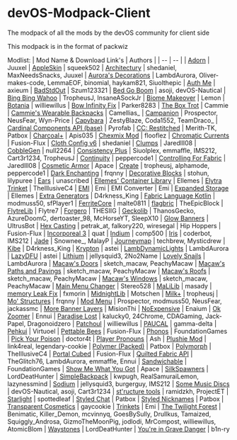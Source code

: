 # devOS-Modpack-Client

The modpack of all the mods by the devOS community for client side

This modpack is in the format of packwiz

Modlist:
| Mod Name & Download Link's | Authors |
| -- | -- |
| [Adorn](https://modrinth.com/mod/adorn) | Juuxel
| [AppleSkin](https://modrinth.com/mod/appleskin) | squeek502
| [Architectury](https://modrinth.com/mod/architectury-api) | shedaniel, MaxNeedsSnacks, Juuxel
| [Aurora's Decorations](https://github.com/LambdAurora/AurorasDecorations) | LambdAurora, Oliver-makes-code, LemmaEOF, binomial, haykam821, Siuolthepic
| [Auth Me](https://modrinth.com/mod/auth-me) | axieum
| [BadStdOut](https://modrinth.com/mod/badstdout) | Szum123321
| [Bed Go Boom](https://modrinth.com/mod/bedgoboom) | asoji, devOS-Nautical
| [Bing Bing Wahoo](https://github.com/Ignoramuses/bing-bing-wahoo) | TropheusJ, InsaneASockJr
| [Biome Makeover](https://modrinth.com/mod/biome-makeover) | Lemon
| [Botania](https://modrinth.com/mod/botania) | williewillus
| [Bow Infinity Fix](https://www.curseforge.com/minecraft/mc-mods/bow-infinity-fix) | Parker8283
| [The Box Trot](https://modrinth.com/mod/the-box-trot) | Cammie
| [Cammie's Wearable Backpacks](https://www.curseforge.com/minecraft/mc-mods/cammies-wearable-backpacks) | Camellias_
| [Campanion](https://modrinth.com/mod/campanion) | Prospector, NeusFear, Wyn-Price
| [Capybara](https://www.curseforge.com/minecraft/mc-mods/capybara-fabric) | ZestyBlaze, Coda1552, TeamDraco_
| [Cardinal Components API (base)](https://modrinth.com/mod/cardinal-components-api) | Pyrofab
| [CC: Restitched](https://modrinth.com/mod/cc-restitched) | Merith-TK, Patbox
| [Charcoal+](https://modrinth.com/mod/charcoalplus) | Apis035
| [Chexmix Mod](https://modrinth.com/mod/chex-mix-mod) | flooflez
| [Chromatic Currents](https://modrinth.com/mod/chromatic-currents) | Fusion-Flux
| [Cloth Config v6](https://modrinth.com/mod/cloth-config) | shedaniel
| [Clumps](https://www.curseforge.com/minecraft/mc-mods/clumps) | Jaredlll08
| [CobbleGen](https://modrinth.com/mod/cobblegen) | null2264
| [Consistency Plus](https://modrinth.com/mod/consistencyplus) | Siuolplex, emmaffle, IMS212, Cart3r1234, TropheusJ
| [Continuity](https://modrinth.com/mod/continuity) | peppercode1
| [Controlling For Fabric](https://www.curseforge.com/minecraft/mc-mods/controlling) | Jaredlll08
| [Cosmetic Armor](https://modrinth.com/mod/cosmetic-armor) | Apace
| [Create](https://modrinth.com/mod/create-fabric) | tropheusj, alphamode, peppercode1
| [Dark Enchanting](https://modrinth.com/mod/dark-enchanting) | frqnny
| [Decorative Blocks](https://www.curseforge.com/minecraft/mc-mods/decorative-blocks) | stohun, lilypuree
| [Ears](https://modrinth.com/mod/ears) | unascribed
| [Ellemes' Container Library](https://modrinth.com/mod/ellemes-container-library) | Ellemes
| [Elytra Trinket](https://www.curseforge.com/minecraft/mc-mods/elytra-trinket-fabric) | TheIllusiveC4
| [EMI](https://modrinth.com/mod/emi) | Emi
| EMI Converter | Emi
| [Expanded Storage](https://modrinth.com/mod/expanded-storage) | Ellemes
| [Extra Generators](https://modrinth.com/mod/extra-generators) | D4rkness_King
| [Fabric Language Kotlin](https://modrinth.com/mod/fabric-language-kotlin) | modmuss50, sfPlayer1
| [FerriteCore](https://modrinth.com/mod/ferrite-core) | malte0811
| [flagbric](https://modrinth.com/mod/flagbric) | TheEpicBlock
| [FlytreLib](https://www.curseforge.com/minecraft/mc-mods/lib) | Flytre7
| [Forgero](https://www.curseforge.com/minecraft/mc-mods/forgero) | THESIIG
| [Geckolib](https://www.curseforge.com/minecraft/mc-mods/geckolib) | ThanosGecko, AzureDoomC, dertoaster_98, McHorseYT, SleepX10
| [Glow Banners](https://modrinth.com/mod/glow-banners) | UltrusBot
| [Hex Casting](https://www.curseforge.com/minecraft/mc-mods/hexcasting) | petrak_at, falkory220, wiresegal
| Hip Hoppers | Fusion-Flux
| [Incorporeal 3](https://modrinth.com/mod/incorporeal-3) | quat
| [Indium](https://modrinth.com/mod/indium) | comp500
| [Iris](https://modrinth.com/mod/iris) | coderbot, IMS212
| [Jade](https://www.curseforge.com/minecraft/mc-mods/jade) | Snownee_, MalayP
| [Journeymap](https://www.curseforge.com/minecraft/mc-mods/journeymap) | techbrew, Mysticdrew
| [Kibe](https://modrinth.com/mod/kibe) | D4rkness_King
| [Krypton](https://modrinth.com/mod/krypton) | astei
| [LambDynamicLights](https://modrinth.com/mod/lambdynamiclights) | LambdAurora
| [LazyDFU](https://modrinth.com/mod/lazydfu) | astei
| [Lithium](https://modrinth.com/mod/lithium) | jellysquid3, 2No2Name
| [Lovely Snails](https://modrinth.com/mod/lovely_snails) | LambdAurora
| [Macaw's Doors](https://www.curseforge.com/minecraft/mc-mods/macaws-doors) | sketch_macaw, PeachyMacaw
| [Macaw's Paths and Pavings](https://www.curseforge.com/minecraft/mc-mods/macaws-paths-and-pavings) | sketch_macaw, PeachyMacaw
| [Macaw's Roofs](https://www.curseforge.com/minecraft/mc-mods/macaws-roofs) | sketch_macaw, PeachyMacaw
| [Macaw's Windows](https://www.curseforge.com/minecraft/mc-mods/macaws-windows) | sketch_macaw, PeachyMacaw
| [Main Menu Changer](https://modrinth.com/mod/mainmenuchanger) | Stereo528
| [MaLiLib](https://www.curseforge.com/minecraft/mc-mods/malilib) | masady
| [memory Leak Fix](https://modrinth.com/mod/memoryleakfix) | fxmorin
| [MidnightLib](https://modrinth.com/mod/midnightlib) | Motschen
| [Milk+](https://modrinth.com/mod/milk_plus) | tropheusj
| [Mo' Structures](https://modrinth.com/mod/mo-structures) | frqnny
| [Mod Menu](https://modrinth.com/mod/modmenu) | Prospector, modmuss50, NeusFear, jackassmc
| [More Banner Layers](https://modrinth.com/mod/more-banner-layers) | MisionThi
| [NoExpensive](https://modrinth.com/mod/noexpensive) | Enaium
| [Ok Zoomer](https://modrinth.com/mod/ok-zoomer) | Ennui
| [Paradise Lost](https://modrinth.com/mod/paradise-lost) | kalucky0, 24Chrome, CDAGaming, Jack-Papel, Dragonoidzero
| [Patchoul](https://modrinth.com/mod/patchouli) | williewillus
| [PAUCAL](https://modrinth.com/mod/paucal) | gamma-delta
| [Pehkui](https://modrinth.com/mod/pehkui) | Virtuoel
| [Pettable Bees](https://modrinth.com/mod/pettable-bees-fabric) | Fusion-Flux
| [Phonos](https://modrinth.com/mod/phonos) | FoundationGames
| [Pick Your Poison](https://www.curseforge.com/minecraft/mc-mods/pick-your-poison) | doctor4t
| [Player Pronouns](https://modrinth.com/mod/player-pronouns) | Ash
| [Plushie Mod](https://modrinth.com/mod/plushie) | link4real, legendary-cookie
| [Polymer (Packed)](https://modrinth.com/mod/polymer) | Patbox
| [Polymorph](https://www.curseforge.com/minecraft/mc-mods/polymorph-fabric) | TheIllusiveC4
| [Portal Cubed](https://modrinth.com/mod/portal-cubed) | Fusion-Flux
| [Quilted Fabric API](https://modrinth.com/mod/qsl) | TheGlitch76, LambdAurora, emmaffle, Ennui
| [Sandwichable](https://modrinth.com/mod/sandwichable) | FoundationGames
| [Show Me What You Got](https://modrinth.com/mod/show-me-what-you-got) | Apace
| [SilkSpawners](https://modrinth.com/mod/silk-spawners) | LordDeatHunter
| [SimpleBackpack](https://www.curseforge.com/minecraft/mc-mods/simple-backpack-fabric) | kwpugh, RealSamuraiLemon, lazynessmind
| [Sodium](https://modrinth.com/mod/sodium) | jellysquid3, burgerguy, IMS212
| [Some Music Discs](https://modrinth.com/mod/somemusicdiscs) | devOS-Nautical, asoji, Cart3r1234
| [st'ructure tools](https://modrinth.com/mod/structure-tools) | ramidzkh, ProjectET
| [Starlight](https://modrinth.com/mod/starlight) | spottedleaf
| [Styled Chat](https://modrinth.com/mod/styled-chat) | Patbox
| [Styled Nicknames](https://modrinth.com/mod/styled-nicknames) | Patbox
| [Transparent Cosmetics](https://modrinth.com/mod/transparent-cosmetics) | gaycookie
| [Trinkets](https://modrinth.com/mod/trinkets) | Emi
| [The Twilight Forest](https://www.curseforge.com/minecraft/mc-mods/the-twilight-forest) | Benimatic, Killer_Demon, mcvinnyq, GoesBySully, Drullkus, Tamaized, Squiggly_Androsa, GizmoTheMoonPig, jodlodi, MrCompost, williewillus, AtomicBlom
| [Waystones](https://modrinth.com/mod/fwaystones) | LordDeatHunter
| [You're in Grave Danger](https://modrinth.com/mod/yigd) | b1n-ry
